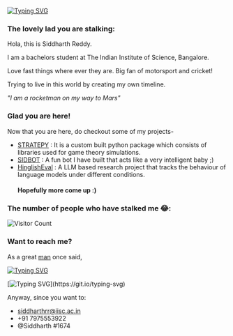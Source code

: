 [![Typing SVG](https://readme-typing-svg.demolab.com?font=Ubuntu+Bold&weight=100&size=30&pause=1000&color=2DF722&random=false&width=435&lines=Hey%2C+I+am+Siddharth)](https://git.io/typing-svg)


### The lovely lad you are stalking:
Hola, this is Siddharth Reddy.

I am a bachelors student at The Indian Institute of Science, Bangalore.

Love fast things where ever they are. Big fan of motorsport and cricket!

Trying to live in this world by creating my own timeline.

 
*"I am a rocketman on my way to Mars"*

### Glad you are here!
Now that you are here, do checkout some of my projects-

- [STRATEPY](https://github.com/SidZRed/stratepy) : It is a custom built python package which consists of libraries used for game theory simulations.
- [SIDBOT](https://github.com/SidZRed/SidBoT) : A fun bot I have built that acts like a very intelligent baby ;)
- [HinglishEval](https://github.com/mrigankpawagi/HinglishEval) : A LLM based research project that tracks the behaviour of language models under different conditions.
  #### Hopefully more come up :)


### The number of people who have stalked me 😂:

![Visitor Count](https://profile-counter.glitch.me/{SidZRed}/count.svg)

### Want to reach me?
As a great [man](https://en.wikipedia.org/wiki/Freddie_Mercury) once said, 

[![Typing SVG](https://readme-typing-svg.demolab.com?font=Ubuntu+Bold&weight=100&size=17&duration=5003&pause=1000&color=2DF722&background=FFBA9000&random=false&width=435&lines=I'm+travelling+at+the+speed+of+light%2C)](https://git.io/typing-svg)

[![Typing SVG](https://readme-typing-svg.demolab.com?font=Ubuntu+Bold&weight=100&size=17&duration=5003&pause=1000&color=2DF722&background=FFBA9000&random=false&width=435&lines=I+wanna+make+a+supersonic+man+out+of+you!)](https://git.io/typing-svg)

Anyway, since you want to:
- siddharthrr@iisc.ac.in
- +91 7975553922
- @Siddharth #1674
